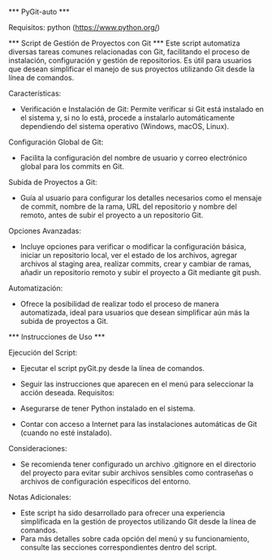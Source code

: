 *** PyGit-auto ***

Requisitos: python (https://www.python.org/)

*** Script de Gestión de Proyectos con Git ***
Este script automatiza diversas tareas comunes relacionadas con Git, facilitando el proceso de instalación, configuración y gestión de repositorios. Es útil para usuarios que desean simplificar el manejo de sus proyectos utilizando Git desde la línea de comandos.

Características:
- Verificación e Instalación de Git: Permite verificar si Git está instalado en el sistema y, si no lo está, procede a instalarlo automáticamente dependiendo del sistema operativo (Windows, macOS, Linux).

Configuración Global de Git: 
- Facilita la configuración del nombre de usuario y correo electrónico global para los commits en Git.

Subida de Proyectos a Git: 
- Guía al usuario para configurar los detalles necesarios como el mensaje de commit, nombre de la rama, URL del repositorio y nombre del remoto, antes de subir el proyecto a un repositorio Git.

Opciones Avanzadas: 
- Incluye opciones para verificar o modificar la configuración básica, iniciar un repositorio local, ver el estado de los archivos, agregar archivos al staging area, realizar commits, crear y cambiar de ramas, añadir un repositorio remoto y subir el proyecto a Git mediante git push.

Automatización: 
- Ofrece la posibilidad de realizar todo el proceso de manera automatizada, ideal para usuarios que desean simplificar aún más la subida de proyectos a Git.

*** Instrucciones de Uso ***

Ejecución del Script:

- Ejecutar el script pyGit.py desde la línea de comandos.

- Seguir las instrucciones que aparecen en el menú para seleccionar la acción deseada.
Requisitos:

- Asegurarse de tener Python instalado en el sistema.
- Contar con acceso a Internet para las instalaciones automáticas de Git (cuando no esté instalado).

Consideraciones:
- Se recomienda tener configurado un archivo .gitignore en el directorio del proyecto para evitar subir archivos sensibles como contraseñas o archivos de configuración específicos del entorno.

Notas Adicionales:
- Este script ha sido desarrollado para ofrecer una experiencia simplificada en la gestión de proyectos utilizando Git desde la línea de comandos.
- Para más detalles sobre cada opción del menú y su funcionamiento, consulte las secciones correspondientes dentro del script.

